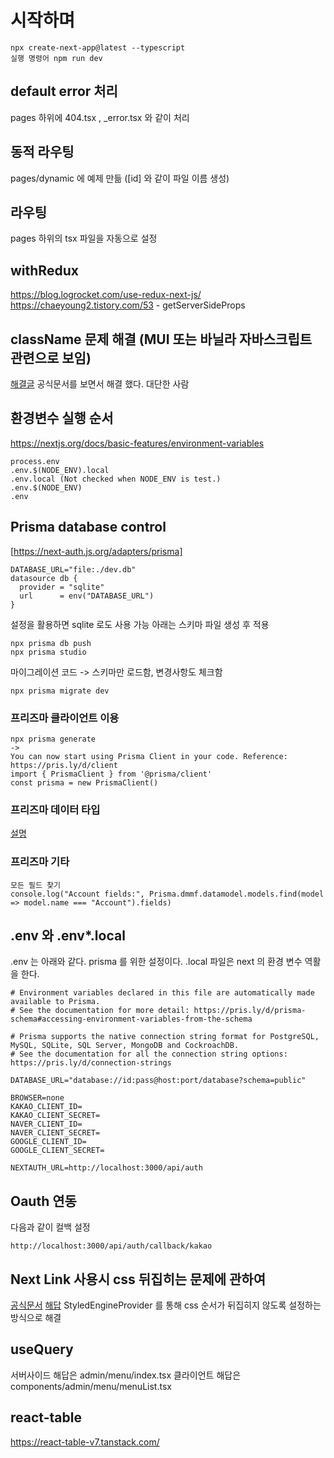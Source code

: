 # 시작하며

```
npx create-next-app@latest --typescript
실행 명령어 npm run dev
```

## default error 처리
pages 하위에 404.tsx , _error.tsx 와 같이 처리

## 동적 라우팅
pages/dynamic 에 예제 만듦 (\[id\] 와 같이 파일 이름 생성)

## 라우팅
pages 하위의 tsx 파일을 자동으로 설정

## withRedux
https://blog.logrocket.com/use-redux-next-js/
https://chaeyoung2.tistory.com/53 - getServerSideProps

## className 문제 해결 (MUI 또는 바닐라 자바스크립트 관련으로 보임)
[해결글](https://kyounghwan01.github.io/blog/React/next/mui/#%E1%84%89%E1%85%A6%E1%84%90%E1%85%B5%E1%86%BC%E1%84%92%E1%85%A1%E1%84%80%E1%85%B5)
공식문서를 보면서 해결 했다. 대단한 사람

## 환경변수 실행 순서 
https://nextjs.org/docs/basic-features/environment-variables
```
process.env
.env.$(NODE_ENV).local
.env.local (Not checked when NODE_ENV is test.)
.env.$(NODE_ENV)
.env
```

## Prisma database control
[https://next-auth.js.org/adapters/prisma]
```
DATABASE_URL="file:./dev.db" 
datasource db {
  provider = "sqlite"
  url      = env("DATABASE_URL")
}
```
설정을 활용하면 sqlite 로도 사용 가능
아래는 스키마 파일 생성 후 적용 
```
npx prisma db push
npx prisma studio
```

마이그레이션 코드 -> 스키마만 로드함, 변경사항도 체크함
```
npx prisma migrate dev
```
### 프리즈마 클라이언트 이용
```
npx prisma generate
->
You can now start using Prisma Client in your code. Reference: https://pris.ly/d/client
import { PrismaClient } from '@prisma/client'
const prisma = new PrismaClient()
```

### 프리즈마 데이터 타입
[설명](https://www.prisma.io/docs/concepts/components/prisma-migrate/supported-types-and-db-features)

### 프리즈마 기타
```
모든 필드 찾기
console.log("Account fields:", Prisma.dmmf.datamodel.models.find(model => model.name === "Account").fields)
```


## .env 와 .env*.local
.env 는 아래와 같다. prisma 를 위한 설정이다. .local 파일은 next 의 환경 변수 역활을 한다.
```
# Environment variables declared in this file are automatically made available to Prisma.
# See the documentation for more detail: https://pris.ly/d/prisma-schema#accessing-environment-variables-from-the-schema

# Prisma supports the native connection string format for PostgreSQL, MySQL, SQLite, SQL Server, MongoDB and CockroachDB.
# See the documentation for all the connection string options: https://pris.ly/d/connection-strings

DATABASE_URL="database://id:pass@host:port/database?schema=public"
```
```
BROWSER=none
KAKAO_CLIENT_ID=
KAKAO_CLIENT_SECRET=
NAVER_CLIENT_ID=
NAVER_CLIENT_SECRET=
GOOGLE_CLIENT_ID=
GOOGLE_CLIENT_SECRET=

NEXTAUTH_URL=http://localhost:3000/api/auth
```
## Oauth 연동
다음과 같이 컬백 설정
```
http://localhost:3000/api/auth/callback/kakao
```

## Next Link 사용시 css 뒤집히는 문제에 관하여 
[공식문서](https://mui.com/material-ui/guides/interoperability/)
[해답](https://github.com/mui/material-ui/issues/27149)
StyledEngineProvider 를 통해 css 순서가 뒤집히지 않도록 설정하는 방식으로 해결


## useQuery 
서버사이드 해답은 admin/menu/index.tsx
클라이언트 해답은 components/admin/menu/menuList.tsx

## react-table 
https://react-table-v7.tanstack.com/